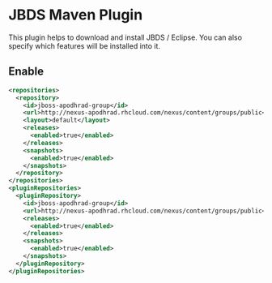 # JBDS Maven Plugin
This plugin helps to download and install JBDS / Eclipse. You can also specify which features will be installed into it.

## Enable

```xml
<repositories>
  <repository>
    <id>jboss-apodhrad-group</id>
    <url>http://nexus-apodhrad.rhcloud.com/nexus/content/groups/public</url>
    <layout>default</layout>
    <releases>
      <enabled>true</enabled>
    </releases>
    <snapshots>
      <enabled>true</enabled>
    </snapshots>
  </repository>
</repositories>
<pluginRepositories>
  <pluginRepository>
    <id>jboss-apodhrad-group</id>
    <url>http://nexus-apodhrad.rhcloud.com/nexus/content/groups/public</url>
    <releases>
      <enabled>true</enabled>
    </releases>
    <snapshots>
      <enabled>true</enabled>
    </snapshots>
  </pluginRepository>
</pluginRepositories>
````
